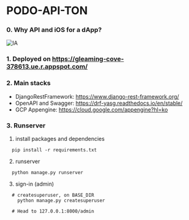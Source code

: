 # PODO-API-TON

### 0. Why API and iOS for a dApp?
![IA](https://github.com/[howl-castle]/[PODO-API-TON]/blob/main/IA.png?raw=true)


### 1. Deployed on https://gleaming-cove-378613.ue.r.appspot.com/


### 2. Main stacks
- DjangoRestFramework: https://www.django-rest-framework.org/
- OpenAPI and Swagger: https://drf-yasg.readthedocs.io/en/stable/
- GCP Appengine: https://cloud.google.com/appengine?hl=ko


### 3. Runserver

1. install packages and dependencies

```
  pip install -r requirements.txt
```

2. runserver

```
  python manage.py runserver
```

3. sign-in (admin)

```
  # createsuperuser, on BASE_DIR
    python manage.py createsuperuser

  # Head to 127.0.0.1:8000/admin
```


